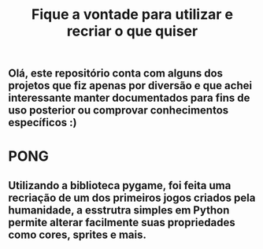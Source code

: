 <header><h1>Fique a vontade para utilizar e recriar o que quiser</h1></header>
<h2>Olá, este repositório conta com alguns dos projetos que fiz apenas por diversão e que achei interessante manter documentados para fins de
  uso posterior ou comprovar conhecimentos específicos :) </h2>

<h1>PONG</h1>
<h2>Utilizando a biblioteca pygame, foi feita uma recriação de um dos primeiros jogos criados pela humanidade, a esstrutra simples em Python permite
alterar facilmente suas propriedades como cores, sprites e mais.</h2>
